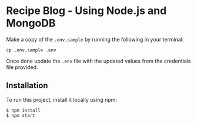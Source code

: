 # Recipe Blog - Using Node.js and MongoDB

Make a copy of the `.env.sample` by running the following in your terminal:

```
cp .env.sample .env
```

Once done update the `.env` file with the updated values from the credentials file provided.


## Installation
To run this project, install it locally using npm:

```
$ npm install
$ npm start
```
